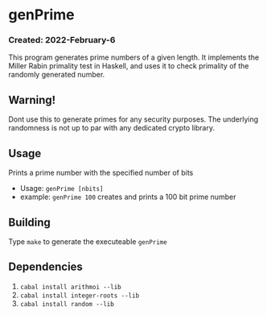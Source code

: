 # genPrime
### Created: 2022-February-6

This program generates prime numbers of a given length. It implements the Miller Rabin primality test
in Haskell, and uses it to check primality of the randomly generated number.

## **Warning!**
Dont use this to generate primes for any security purposes. The underlying randomness is not
up to par with any dedicated crypto library.

## Usage
Prints a prime number with the specified number of bits
- Usage: `genPrime [nbits]`
- example: `genPrime 100` creates and prints a 100 bit prime number

## Building
Type `make` to generate the executeable `genPrime`

## Dependencies
1. `cabal install arithmoi --lib`
2. `cabal install integer-roots --lib`
3. `cabal install random --lib`

